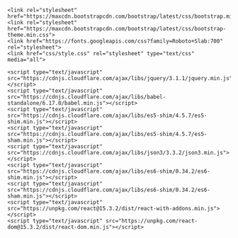 <html>

  <head>
    <meta charset="UTF-8">
    <title>Shadows of Brimstone: Interactive Charactersheet</title>
    <meta name="viewport" content="width=device-width">

    <link rel="stylesheet" href="https://maxcdn.bootstrapcdn.com/bootstrap/latest/css/bootstrap.min.css">
    <link rel="stylesheet" href="https://maxcdn.bootstrapcdn.com/bootstrap/latest/css/bootstrap-theme.min.css">
	<link href="https://fonts.googleapis.com/css?family=Roboto+Slab:700" rel="stylesheet">
    <link href="css/style.css" rel="stylesheet" type="text/css" media="all">

    <script type="text/javascript" src="https://cdnjs.cloudflare.com/ajax/libs/jquery/3.1.1/jquery.min.js"></script>
    <script type="text/javascript" src="https://cdnjs.cloudflare.com/ajax/libs/babel-standalone/6.17.0/babel.min.js"></script>
    <script type="text/javascript" src="https://cdnjs.cloudflare.com/ajax/libs/es5-shim/4.5.7/es5-shim.min.js"></script>
    <script type="text/javascript" src="https://cdnjs.cloudflare.com/ajax/libs/es5-shim/4.5.7/es5-sham.min.js"></script>
    <script type="text/javascript" src="https://cdnjs.cloudflare.com/ajax/libs/json3/3.3.2/json3.min.js"></script>
    <script type="text/javascript" src="https://cdnjs.cloudflare.com/ajax/libs/es6-shim/0.34.2/es6-shim.min.js"></script>
    <script type="text/javascript" src="https://cdnjs.cloudflare.com/ajax/libs/es6-shim/0.34.2/es6-sham.min.js"></script>
    <script type="text/javascript" src="https://unpkg.com/react@15.3.2/dist/react-with-addons.min.js"></script>
	<script type="text/javascript" src="https://unpkg.com/react-dom@15.3.2/dist/react-dom.min.js"></script>
  </head>
  
  <body>
    <div id="content"></div>
    <script type="text/babel" src="js/brimstone.js"></script>
  </body>
</html>
